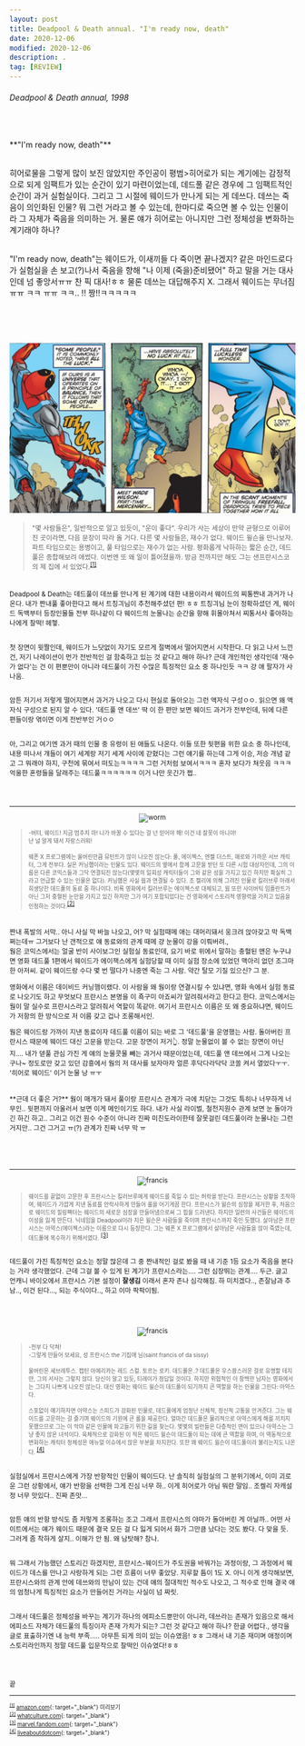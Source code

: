 ```yaml
---
layout: post
title: Deadpool & Death annual. "I'm ready now, death"
date: 2020-12-06
modified: 2020-12-06
description: .
tag: [REVIEW]
---
```


###### Deadpool & Death annual, 1998

<br/>
<br/> 
**"I'm ready now, death"**

<br/>히어로물을 그렇게 많이 보진 않았지만 주인공이 평범>히어로가 되는 계기에는 감정적으로 되게 임팩트가 있는 순간이 
있기 마련이었는데, 
데드풀 같은 경우에 그 임팩트적인 순간이 과거 실험실이다. 그리고 그 시절에 웨이드가 만나게 되는 게 데쓰다. 데쓰는 죽음이 의인화된 인물? 뭐 그런 거라고 볼 수 있는데, 
한마디로 죽으면 볼 수 있는 인물이라 그 자체가 죽음을 의미하는 거. 물론 얘가 히어로는 아니지만 그런 정체성을 변화하는 계기래야 하나?

<br/>"I'm ready now, death"는 웨이드가, 이새끼들 다 죽이면 끝나겠지? 같은 마인드로다가 실험실을 손 보고(?)나서 죽음을 향해 
"나 이제 (죽을)준비됐어" 하고 말을 거는 대사인데 넘 좋앙서ㅠㅠ 찬 픽 대사!ㅎㅎ 
물론 데쓰는 대답해주지 X. 그래서 웨이드는 무너짐 ㅠㅠ ㅋㅋ ㅠㅠ ㅋㅋ.. !! 짱!!ㅋㅋㅋㅋㅋ


<br/><br/><br/>
<p align="center"><img src="https://github.com/iwdstry/yeieje/blob/master/_pstimg/read1.jpg?raw=true" alt="read1"></p>


> <small> "몇 사람들은", 일반적으로 알고 있듯이, "운이 좋다". 우리가 사는 세상이 만약 균형으로 이루어진 곳이라면, 다음 문장이 따라 올 거다. 다른 몇 사람들은, 재수가 없다. 웨이드 윌슨을 만나보자. 파트 타임으로는 용병이고, 풀 타임으로는 재수가 없는 사람. 평화롭게 낙하하는 짧은 순간, 데드풀은 종합해보려 애썼다. 이번엔 또 왜 일이 틀어졌을까. 방금 전까지만 해도 그는 샌프란시스코의 제 집에 서 있었다.<sup id="1">[[1]](#1-ref)</sup>


<br/>
Deadpool & Death는 데드풀이 데쓰를 만나게 된 계기에 대한 내용이라서 웨이드의 찌통짠내 과거가 나온다.
내가 짠내풀 좋아한다고 해서 트칭긔님이 추천해주셨던 편! ㅎㅎ 트칭긔님 눈이 정확하셨던 게, 
웨이드 독백부터 등장인물들 전부 하나같이 다 웨이드의 눈물나는 순간을 향해 휘몰아쳐서 찌통서사 좋아하는 나에게 찰떡! 헤헿.  

<br/>첫 장면이 윗짤인데, 웨이드가 느닷없이 자기도 모르게 절벽에서 
떨어지면서 시작한다. 다 읽고 나서 느낀 건, 저기 나레이션이 먼가 전반적인 걸 함축하고 있는 것 같다고 해야 하나? 
근데 개인적인 생각인데 '재수가 없다'는 건 이 편뿐만이 아니라 데드풀이 가진 수많은 특징적인 요소 중 하나인듯 ㅋㅋ 걍 애 팔자가 사나움.

<br/>암튼 저기서 저렇게 떨어지면서 과거가 나오고 다시 현실로 돌아오는 그런 액자식 구성ㅇㅇ. 
읽으면 왜 액자식 구성으로 된지 알 수 있다. '데드풀 앤 데쓰' 딱 이 한 편만 보면 웨이드 과거가 전부인데, 뒤에 다른 편들이랑 엮이면 이게 전반부인 거ㅇㅇ

<br/>아, 그리고 여기엔 과거 때의 인물 중 유령이 된 애들도 나온다. 이들 또한 뒷편을 위한 요소 중 하나인데, 
내용 떠나서 걔들이 여기 세계랑 저기 세계 사이에 갇혔다는 그런 얘기를 하는데 그게 이승, 
저승 개념 같고 그 뭐래야 하지, 구천에 묶여서 
떠도는ㅋㅋㅋㅋ 그런 거처럼 보여서ㅋㅋㅋ 혼자 보다가 쳐웃음 ㅋㅋㅋ 억울한 혼령들을 달래주는 데드풀ㅋㅋㅋㅋㅋㅋ 이거 나만 웃긴가 쩝.. 


<br/><br/>
* * * 
<p align="center"><img src="https://cdn3.whatculture.com/images/2016/02/Deadpool-Worm.jpg" alt="worm"></p>

> <small> -버텨, 웨이드! 지금 멈추지 마! 니가 바꿀 수 있다는 걸 넌 믿어야 해! 이건 네 잘못이 아니야! <br/>난 널 알게 돼서 자랑스러워!<br/><br/>
> 웨폰 X 프로그램에는 울버린만큼 뮤턴트가 많이 나오진 않는다: 풀, 에이젝스, 엔젤 더스트, 매로와 가까운 서브 캐릭터, 그게 전부다. 실은 커닝햄이라는 인물도 있다. 웨이드의 옆에서 함께 고문을 받던 또 다른 시험 대상자인데, 그의 이름은 다른 코믹스들과 그닥 연결되진 않는다(몇몇의 일회성 캐릭터들이 그와 같은 성을 가지고 있긴 하지만 확실히 그라고 언급할 수 있는 인물은 없다). 커닝햄은 사실 웜과 연결될 수 있다. 조 켈리에 의해 그려진 인물로 킬러브루 아래서 희생당한 데드풀의 동료 중 하나이다. 비록 영화에서 킬러브루는 에이젝스로 대체되고, 웜 또한 사이버틱 임플란트가 아닌 그저 충혈된 눈만을 가지고 있긴 하지만 그가 여기 포함되었다는 건 영화에서 스토리적 영향력을 가지고 있음을 인정하는 것이다.</small><sup id="2">[[2]](#2-ref)</sup> 


<br/>
짠내 폭발의 서막.. 아니 사실 막 바늘 나오고, 어? 막 실험때메 애는 대머리돼서 웅크려 앉아갖고 막 독백쩌는데ㅠ 그거보다 난 갠적으로 얘 동료와의 관계 때메 걍 눈물이 강을 이뤄버려., 

<br/>
웜은 코믹스에서는 얼굴 반이 사이보그인 실험실 동료인데, 
요기 바로 위에서 말하는 충혈된 맨은 누구냐면 영화 데드풀 1편에서 웨이드가 에이잭스에게 실험당할 때 이미 실험 장소에 있었던 맥아리 없던 조그마한 아저씨. 같이 웨이드랑 수다 몇 번 떨다가 나중엔 죽는 그 사람. 약간 탈모 기질 있으신? 그 분. 

영화에서 이름은 데이비드 커닝햄이랬다. 이 사람을 왜 웜이랑 연결시킬 수 있냐면, 영화 속에서 실험 동료로 나오기도 하고 무엇보다 
프란시스 본명을 이 죡구미 아죠씨가 알려줘서라고 한다고 한다. 코믹스에서는 웜이 말 실수로 프란시스라고 알려줘서 역할이 똑같아. 
여기서 프란시스 이름은 또 왜 중요하냐면, 웨이드가 저항의 한 방식으로 저 이름 갖고 겁나 조롱해서인. 

웜은 웨이드랑 가까이 지낸 동료이자 데드풀 이름이 되는 바로 그 '데드풀'을 운영했는 사람. 
돌아버린 프란시스 때문에 웨이드 대신 고문을 받는다. 고문 장면이 저거👆. 정말 눈물없이 볼 수 없는 장면이 아닌지.... 
내가 덷풀 관심 가진 게 얘의 눈물콧물 빼는 과거사 때문이었는데, 데드풀 앤 데쓰에서 그게 나오는구나~ 정도로만 갖고 있던 감흥에서 
웜의 저 대사를 보자마자 얼른 후닥다라닥닥 코쏠 켜서 열었다ㅜㅜ. '히어로 웨이드' 이거 눈물 낭 ㅠㅜ

<br/>
**근데 더 좋은 거?** 웜이 매개가 돼서 풀이랑 프란시스 관계가 극에 치닫는 그것도 특히나 너무하게 너무인.. 
뒷편까지 아울러서 보면 이게 메인이기도 하다.  
내가 사실 라이벌, 철천지원수 관계 보면 눈 돌아가긴 하긴 하고.. 
그리고 이건 원수 수준이 아니라 진짜 미친도라이한테 잘못걸린 데드풀이라 눈물나는 그런 거지만.. 
그건 그거고 ㅠ(?) 관계가 진짜 너무 막 ㅠ 


<br/><br/><br/>
* * *
<p align="center"><img src="https://vignette.wikia.nocookie.net/marveldatabase/images/c/cd/Francis_Fanny_%28Earth-616%29_from_Deadpool_vs._Thanos_Vol_1_1_001.jpg/revision/latest/scale-to-width-down/343?cb=20170126040425" alt="francis" width="300"></p>

> <small>웨이드를 끝없이 고문한 후 프란시스는 킬러브루에게 웨이드를 죽일 수 있는 허락을 받는다. 프란시스는 상황을 조작하여, 웨이드가 가깝게 지낸 동료를 안락사하게 만들어 룰을 어기게끔 한다. 프란시스가 윌슨의 심장을 제거한 후, 처음으로 웨이드의 힐링팩터는 웨이드의 새로운 심장을 만들어냄으로써 그 힘을 드러낸다. 하지만 일련의 사건들은 웨이드의 이성을 잃게 만든다. 닉네임을 Deadpool이라 지은 윌슨은 사람들을 죽이며 프란시스까지 죽인 듯했다. 살아남은 프란시스는 아약스(에이젝스)라는 이름으로 다시 등장한다. 그는 웨폰 X 프로그램에서 살아남은 사람들을 많이 죽였는데, 데드풀에 복수하기 위해서였다. </small><sup id="3">[[3]](#3-ref)</sup>

<br/>데드풀이 가진 특징적인 요소는 정말 많은데 그 중 
짠내적인 걸로 봤을 때 내 기준 1등 요소가 죽음을 본다는 거라 생각했었다. 근데 그걸 볼 수 있게 된 계기가 프란시스라는.... 그런 심장뛰는 관계.... 두근. 
글고 언캐니 바이오에서 프란시스 기본 
설정이 **잘생김** 이래서 혼자 존나 심각해짐. 하 미치겠다.., 
존잘남과 추남.., 이건 된다..., 되는 주식이다.., 하고 이마 팍팍이됨. 

<br/>
<br/>
<p align="center"><img src="https://www.liveabout.com/thmb/swFjBIlpa7cffoErIk6Y9rqTUiM=/900x0/filters:no_upscale():max_bytes(150000):strip_icc():format(webp)/DeadpoolandAjaxbySteveHarrisReggieJonesandChrisSotomayor-56a5420e3df78cf772875ac2.jpg" alt="francis"></p>

> <small> -전부 다 닥쳐!
<br/> -그렇게 만들어 보세요, 성 프란시스 the 기집애 님(saint francis of da sissy)<br/>
<br/>울버린은 세브레투스. 캡틴 아메리카는 레드 스컬. 토르는 로키. 데드풀은..?
데드풀은 우스꽝스러운 걸로 유명할 테지만, 그의 서사는 그렇지 않다. 
당신이 알고 있듯, 티레이가 정답일 것이다. 하지만 위협적인 이 창백한 남자는 영화에서는 그다지 나쁘게 나오진 않는다. 
  대신 영화는 웨이드 윌슨이 데드풀이 되기까지 큰 역할을 하는 인물을 그린다: 아약스다.
<br/><br/>스포없이 얘기하자면 아약스는 스피드가 강화된 인물로, 데드풀에게 엄청난 신체적, 정신적 고통을 안겨준다. 
그는 웨이드를 고문하는 걸 즐기며 웨이드의 기원에 큰 롤을 제공한다. 
얼마간 데드풀은 물리적으로 아약스에게 해를 끼치지 못했으므로 그는 이 악마 같은 인물에 파고들기 위한 길을 찾는다.
몇몇의 빌런들은 다층적인 면이 있으나 아약스는 그냥 좋지 않은 녀석이다. 
육체적으로 강화된 이 적은 웨이드 윌슨이 데드풀이 되는 데에 큰 역할을 하며, 이 역동적으로 변화하는 캐릭터 정체성은 애뉴얼 이슈에서 많은 부분을 차지한다. 또한 왜 웨이드 윌슨이 데드풀이라 불리는지도 나온다. </small><sup id="4">[[4]](#4-ref)</sup>

<br/> 실험실에서 프란시스에게 가장 반항적인 인물이 웨이드다. 난 솔직히
실험실의 그 분위기에서, 이미 괴로운 그런 상황에서, 얘가 반항을 선택한 그게 진심 너무 하.. 이게 히어로가 아님 뭐란 말임.. 조켈리 자캐설정 너무 맛있다.. 진짜 존맛...

<br/>암튼 얘의 반항 방식도 좀 저렇게 조롱하는 조고 그래서 프란시스의 야마가 
돌아버린 게 아닐까.. 어떤 사이트에서는 얘가 웨이드 때문에 결국 모든 걸 다 잃게 되어서 화가 그만큼 났다는 것도 봤다. 다 맞을 듯. 그러게 좀 착하게 살지.. 이해가 안 됨. 왜 남탓해? 참나. 

<br/>뭐 그래서 가능했던 스토리긴 하겠지만, 프란시스-웨이드가 주도권을 바꿔가는 과정이랑, 
그 과정에서 웨이드가 데스를 만나고 사랑하게 되는 그런 흐름이 너무 좋았당. 지루할 틈이 1도 X. 아니 이게 생각해보면, 프란시스와의 관계 안에 데쓰와의 만남이 있는 건데 
얘의 절대적인 적수도 나오고, 그 적수로 인해 결국 얘의 엄청나게 특징적인 요소가 만들어진 거라는 사실이 넘 짜릿.

<br/> 그래서 데드풀은 정체성을 바꾸는 계기가 하나의 에피소드뿐만이 아니라, 
데쓰라는 존재가 있음으로 해서 에피소드 자체가 데드풀의 특징이자 존재 가치가 되는? 그런 것 같다고 해야 하나? 
한글 어렵다., 생각을 글로 표출하기엔 내 능력 부족.....
아무튼 되게 의미 있는 이슈였음! ㅎㅎ 그래서 내 기준 재미며 애정이며 스토리라인까지 정말 데드풀 입문작으로 찰떡인 이슈였다!ㅎㅎ 


<br/><br/>


끝
<br/>

* * * 
<small id="1-ref"><sup>[[1]](#1)</sup> [amazon.com](https://www.amazon.com/Deadpool-Death-Annual-1997-2002-ebook/dp/B00ZMVL8XU/ref=sr_1_1?dchild=1&keywords=deadpool+and+death+annual&qid=1607313670&sr=8-1){: target="_blank"} 미리보기</small><br/>
<small id="2-ref"><sup>[[2]](#2)</sup> [whatculture.com](https://whatculture.com/film/deadpool-10-obscure-references-you-probably-missed?page=8){: target="_blank"} </small> <br/>
<small id="3-ref"><sup>[[3]](#3)</sup> [marvel.fandom.com](https://marvel.fandom.com/wiki/Francis_Fanny_(Earth-616)){: target="_blank"} </small> <br/>
<small id="4-ref"><sup>[[4]](#4)</sup> [liveaboutdotcom](https://www.liveabout.com/deadpool-comics-to-read-before-seeing-movie-2308558){: target="_blank"} </small> <br/>
<br/><br/>
